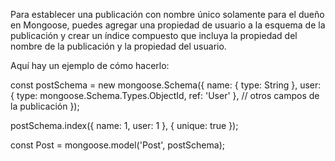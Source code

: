 Para establecer una publicación con nombre único solamente para el dueño en Mongoose, puedes agregar una propiedad de usuario a la esquema de la publicación y crear un índice compuesto que incluya la propiedad del nombre de la publicación y la propiedad del usuario.

Aquí hay un ejemplo de cómo hacerlo:

const postSchema = new mongoose.Schema({
  name: { type: String },
  user: { type: mongoose.Schema.Types.ObjectId, ref: 'User' },
  // otros campos de la publicación
});

postSchema.index({ name: 1, user: 1 }, { unique: true });

const Post = mongoose.model('Post', postSchema);